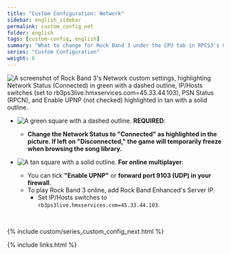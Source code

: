 ```yaml
---
title: "Custom Configuration: Network"
sidebar: english_sidebar
permalink: custom_config_net
folder: english
tags: [custom-config, english]
summary: "What to change for Rock Band 3 under the CPU tab in RPCS3's Custom Configuration."
series: "Custom Configuration"
weight: 6
---
```


![A screenshot of Rock Band 3's Network custom settings, highlighting Network Status (Connected) in green with a dashed outline, IP/Hosts switches (set to rb3ps3live.hmxservices.com=45.33.44.103), PSN Status (RPCN), and Enable UPNP (not checked) highlighted in tan with a solid outline.](https://rb3pc.milohax.org/images/cust/network.png "Network")

* ![A green square with a dashed outline.](https://rb3pc.milohax.org/images/cust/smallgreen.png "Green Square") **REQUIRED**: 
	* **Change the Network Status to "Connected" as highlighted in the picture. If left on "Disconnected," the game will temporarily freeze when browsing the song library.**

* ![A tan square with a solid outline.](https://rb3pc.milohax.org/images/cust/smalltan.png "Tan Square") **For online multiplayer**: 
	* You can tick **"Enable UPNP"** or **forward port 9103 (UDP) in your firewall**.
	* To play Rock Band 3 online, add Rock Band Enhanced's Server IP.
		* Set IP/Hosts switches to `rb3ps3live.hmxservices.com=45.33.44.103`.  

<br/>

{% include custom/series_custom_config_next.html %}

{% include links.html %}